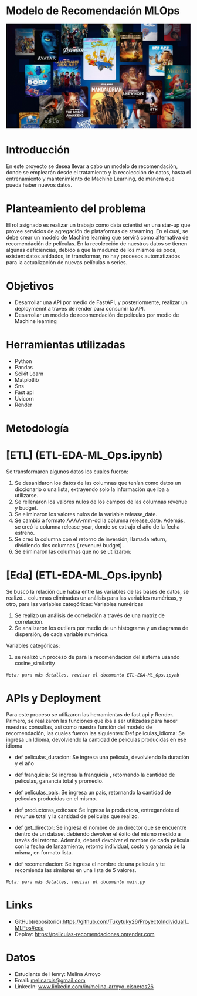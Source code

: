 # **Modelo de Recomendación MLOps**

![image](_src/images/cine.png)

# **Introducción**
En este proyecto se desea llevar a cabo un modelo de recomendación, donde se emplearán desde el tratamiento y la recolección de datos, hasta el entrenamiento y mantenimiento de Machine Learning, de manera que pueda haber nuevos datos.

# **Planteamiento del problema**
El rol asignado es realizar un trabajo  como data scientist en una star-up que provee servicios de agregación de plataformas de streaming. En el cual, se debe crear un modelo de Machine learning que servirá como alternativa de recomendación de películas.
En la recolección de nuestros datos se tienen algunas deficiencias, debido a que la madurez de los mismos es poca, existen: datos anidados, in transformar, no hay procesos automatizados para la actualización de nuevas películas o series.

# **Objetivos**

* Desarrollar una API por medio de FastAPI, y posteriormente, realizar un deploymennt a traves de render para consumir la API.
* Desarrollar un modelo de recomendación de películas por medio de Machine learning

# **Herramientas utilizadas**
* Python
* Pandas
* Scikit Learn
* Matplotlib
* Sns
* Fast api
* Uvicorn
* Render


# **Metodología**
# [ETL] (ETL-EDA-ML_Ops.ipynb)
Se transformaron algunos datos  los cuales fueron:  
1. Se desanidaron los datos de las columnas que tenían como datos un diccionario o una lista, extrayendo solo la información que iba a utilizarse.
2. Se rellenaron los valores nulos de los campos de las columnas revenue y budget.
3. Se eliminaron los valores nulos de la variable release_date.
4. Se cambió a formato AAAA-mm-dd la columna release_date. Además, se creó la columna release_year, donde se extrajo el año de la fecha estreno.
5. Se creó la columna con el retorno de inversión, llamada return,  dividiendo dos columnas ( revenue/ budget) .
6. Se eliminaron las columnas que no se utilizaron: 

# [Eda] (ETL-EDA-ML_Ops.ipynb)
Se buscó la relación que había entre las variables de las bases de datos, se realizó... columnas eliminadas un análisis para las variables numéricas, y otro, para las variables categóricas:
Variables numéricas 
1. Se realizo un análisis de correlación a través de una matriz de correlación.
2. Se analizaron los outliers por medio de un histograma y un diagrama de dispersión, de cada variable numérica.

Variables categóricas: 
1. se realizó un proceso de para la recomendación del sistema usando cosine_similarity

_`Nota: para más detalles, revisar el documento ETL-EDA-ML_Ops.ipynb`_

# APIs y Deployment 
Para este proceso se utilizaron las herramientas de fast api y Render. Primero, se realizaron las funciones que iba a ser utilizadas para hacer nuestras consultas, asi como nuestra función del modelo de recomendación, las cuales fueron las siguientes:
Def peliculas_idioma: Se ingresa un Idioma, devolviendo la cantidad de películas producidas en ese idioma

* def peliculas_duracion: Se ingresa una película, devolviendo la duración  y el año

* def franquicia: Se ingresa la franquicia , retornando la cantidad de películas, ganancia total y promedio.

* def películas_pais: Se ingresa un país, retornando la cantidad de películas producidas en el mismo.

* def productoras_exitosas: Se ingresa la productora, entregandote el revunue total y la cantidad de peliculas que realizo.

* def get_director: Se ingresa el nombre de un director que se encuentre dentro de un dataset debiendo devolver el éxito del mismo medido a través del retorno. Además, deberá devolver el nombre de cada película con la fecha de lanzamiento, retorno individual, costo y ganancia de la misma, en formato lista.

* def recomendacion: Se ingresa el nombre de una película y te recomienda las similares en una lista de 5 valores.

_`Nota: para más detalles, revisar el documento main.py`_


# **Links**

* GitHub(repositorio):https://github.com/Tukytuky26/ProyectoIndividual1_MLPos#eda
* Deploy: https://peliculas-recomendaciones.onrender.com

# **Datos**
- Estudiante de Henry: Melina Arroyo
- Email: melinarcis@gmail.com
- LinkedIn: www.linkedin.com/in/melina-arroyo-cisneros26
